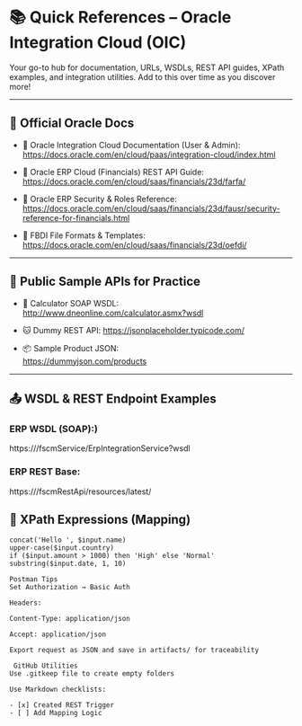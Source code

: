 # 📚 Quick References – Oracle Integration Cloud (OIC)

Your go-to hub for documentation, URLs, WSDLs, REST API guides, XPath examples, and integration utilities. Add to this over time as you discover more!

---

## 🔗 Official Oracle Docs

- 📘 Oracle Integration Cloud Documentation (User & Admin):
  https://docs.oracle.com/en/cloud/paas/integration-cloud/index.html

- 📘 Oracle ERP Cloud (Financials) REST API Guide:
  https://docs.oracle.com/en/cloud/saas/financials/23d/farfa/

- 🔐 Oracle ERP Security & Roles Reference:
  https://docs.oracle.com/en/cloud/saas/financials/23d/fausr/security-reference-for-financials.html

- 🧾 FBDI File Formats & Templates:
  https://docs.oracle.com/en/cloud/saas/financials/23d/oefdi/

---

## 🧪 Public Sample APIs for Practice

- 🔢 Calculator SOAP WSDL:  
  http://www.dneonline.com/calculator.asmx?wsdl

- 🐱 Dummy REST API:
  https://jsonplaceholder.typicode.com/

- 📦 Sample Product JSON:  
  https://dummyjson.com/products

---

## 📤 WSDL & REST Endpoint Examples

### ERP WSDL (SOAP):)

https://<hostname>/fscmService/ErpIntegrationService?wsdl

### ERP REST Base:

https://<hostname>/fscmRestApi/resources/latest/

## 🔧 XPath Expressions (Mapping)

```xpath
concat('Hello ', $input.name)
upper-case($input.country)
if ($input.amount > 1000) then 'High' else 'Normal'
substring($input.date, 1, 10)

Postman Tips
Set Authorization → Basic Auth

Headers:

Content-Type: application/json

Accept: application/json

Export request as JSON and save in artifacts/ for traceability

 GitHub Utilities
Use .gitkeep file to create empty folders

Use Markdown checklists:

- [x] Created REST Trigger
- [ ] Add Mapping Logic



